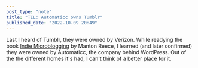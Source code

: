 ```yaml
---
post_type: "note" 
title: "TIL: Automaticc owns Tumblr"
published_date: "2022-10-09 20:49"
---
```


Last I heard of Tumblr, they were owned by Verizon. While readying the book [Indie Microblogging](https://book.micro.blog/) by Manton Reece, I learned (and later confirmed) they were owned by Automaticc, the company behind WordPress. Out of the the different homes it's had, I can't think of a better place for it. 